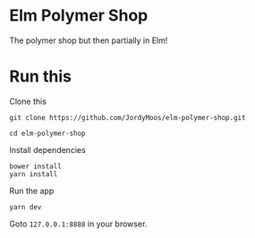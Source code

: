 # Elm Polymer Shop

The polymer shop but then partially in Elm!

# Run this

Clone this
```
git clone https://github.com/JordyMoos/elm-polymer-shop.git
```
```
cd elm-polymer-shop
```

Install dependencies
```
bower install
yarn install
```

Run the app
```
yarn dev
```

Goto `127.0.0.1:8888` in your browser.

